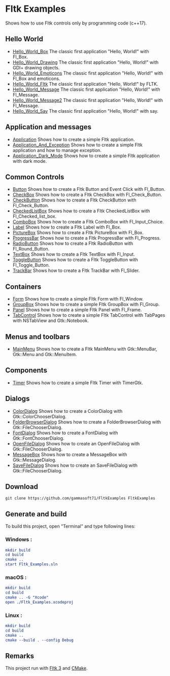 
# Fltk Examples

Shows how to use Fltk controls only by programming code (c++17).

## Hello World

* [Hello_World_Box](src/Hello_Worlds/Hello_World_Box) The classic first application "Hello, World!" with Fl_Box.
* [Hello_World_Drawing](src/Hello_Worlds/Hello_World_Drawing) The classic first application "Hello, World!" with GDI+ drawing objects.
* [Hello_World_Emoticons](src/Hello_Worlds/Hello_World_Emoticons) The classic first application "Hello, World!" with Fl_Box and emoticons.
* [Hello_World_Fltk](src/Hello_Worlds/Hello_World_Fltk) The classic first application "Hello, World!" by FLTK.
* [Hello_World_Message](src/Hello_Worlds/Hello_World_Message) The classic first application "Hello, World!" with Fl_Message.
* [Hello_World_Message2](src/Hello_Worlds/Hello_World_Message2) The classic first application "Hello, World!" with Fl_Message.
* [Hello_World_Say](src/Hello_Worlds/Hello_World_Say) The classic first application "Hello, World!" with say.

## Application and messages

* [Application](src/Applications/Application) Shows how to create a simple Fltk application.
* [Application_And_Exception](src/Applications/Application_And_Exception) Shows how to create a simple Fltk application and how to manage exception.
* [Application_Dark_Mode](src/Applications/Application_Dark_Mode) Shows how to create a simple Fltk application with dark mode.

## Common Controls

* [Button](src/Button) Shows how to create a Fltk Button and Event Click with Fl_Button.
* [CheckBox](src/CheckBox) Shows how to create a Fltk CheckBox with Fl_Check_Button.
* [CheckButton](src/CheckButton) Shows how to create a Fltk CheckButton with Fl_Check_Button.
* [CheckedListBox](src/CheckedListBox) Shows how to create a Fltk CheckedListBox with Fl_Checked_list_box.
* [ComboBox](src/ComboBox) Shows how to create a Fltk ComboBox with Fl_Input_Choice.
* [Label](src/Label) Shows how to create a Fltk Label with Fl_Box.
* [PictureBox](src/PictureBox) Shows how to create a Fltk PictureBox with Fl_Box.
* [ProgressBar](src/ProgressBar) Shows how to create a Fltk ProgressBar with Fl_Progress.
* [RadioButton](src/RadioButton) Shows how to create a Fltk RadioButton with Fl_Round_Button.
* [TextBox](src/TextBox) Shows how to create a Fltk TextBox with Fl_Input.
* [ToggleButton](src/ToggleButton) Shows how to create a Fltk ToggleButton with Fl_Toggle_Button.
* [TrackBar](src/TrackBar) Shows how to create a Fltk TrackBar with Fl_Slider.

## Containers

* [Form](src/Form) Shows how to create a simple Fltk Form with Fl_Window.
* [GroupBox](src/GroupBox) Shows how to create a simple Fltk GroupBox with Fl_Group.
* [Panel](src/Panel) Shows how to create a simple Fltk Panel with Fl_Frame.
* [TabControl](src/TabControl) Shows how to create a simple Fltk TabControl with TabPages with NSTabView and Gtk::Notebook.

## Menus and toolbars

* [MainMenu](src/MainMenu) Shows how to create a Fltk MainMenu with Gtk::MenuBar, Gtk::Menu and Gtk::MenuItem.

## Components

* [Timer](src/Timer) Shows how to create a simple Fltk Timer with TimerGtk.

## Dialogs

* [ColorDialog](src/ColorDialog) Shows how to create a ColorDialog with Gtk::ColorChooserDialog.
* [FolderBrowserDialog](src/FolderBrowserDialog) Shows how to create a FolderBrowserDialog with Gtk::FileChooserDialog.
* [FontDialog](src/FontDialog) Shows how to create a FontDialog with Gtk::FontChooserDialog.
* [OpenFileDialog](src/OpenFileDialog) Shows how to create an OpenFileDialog with Gtk::FileChooserDialog.
* [MessageBox](src/MessageBox) Shows how to create a MessageBox with Gtk::MessageDialog.
* [SaveFileDialog](src/SaveFileDialog) Shows how to create an SaveFileDialog with Gtk::FileChooserDialog.

## Download

``` shell
git clone https://github.com/gammasoft71/FltkExamples FltkExamples
```

## Generate and build

To build this project, open "Terminal" and type following lines:

### Windows :

``` cmake
mkdir build
cd build
cmake .. 
start Fltk_Examples.sln
```

### macOS :

``` cmake
mkdir build
cd build
cmake .. -G "Xcode"
open ./Fltk_Examples.xcodeproj
```


### Linux :

``` cmake
mkdir build
cd build
cmake .. 
cmake --build . --config Debug
```

## Remarks

This project run with [Fltk 3](https://www.Fltk.org) and [CMake](https://cmake.org).
